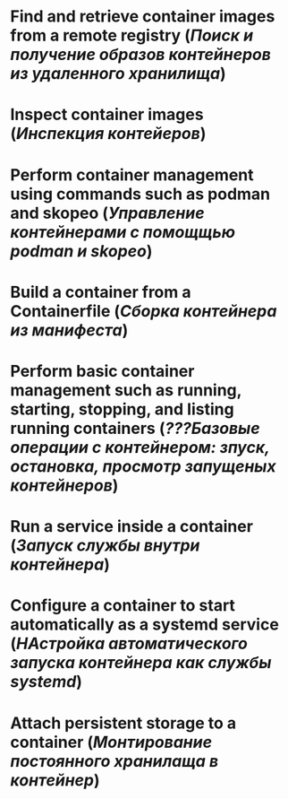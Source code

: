 # Find and retrieve container images from a remote registry (*Поиск и получение образов контейнеров из удаленного хранилища*)
# Inspect container images (*Инспекция контейеров*)
# Perform container management using commands such as podman and skopeo (*Управление контейнерами с помощщью podman и skopeo*)
# Build a container from a Containerfile (*Сборка контейнера из манифеста*)
# Perform basic container management such as running, starting, stopping, and listing running containers (*???Базовые операции с контейнером: зпуск, остановка, просмотр запущеных контейнеров*)
# Run a service inside a container (*Запуск службы внутри контейнера*)
# Configure a container to start automatically as a systemd service (*НАстройка автоматического запуска контейнера как службы systemd*)
# Attach persistent storage to a container (*Монтирование постоянного хранилаща в контейнер*)